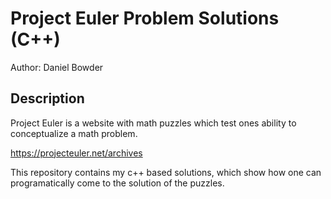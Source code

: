# Project Euler Problem Solutions (C++)

Author: Daniel Bowder

## Description 

Project Euler is a website with math puzzles which test ones ability to conceptualize a math problem.

https://projecteuler.net/archives 

This repository contains my c++ based solutions, which show how one can programatically come to the solution of the puzzles.
